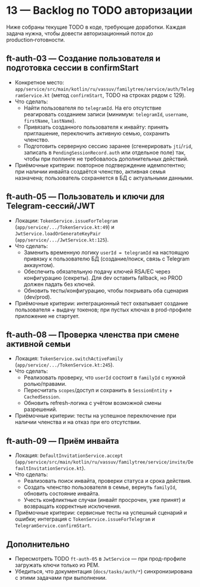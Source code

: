 # 13 — Backlog по TODO авторизации

Ниже собраны текущие TODO в коде, требующие доработки. Каждая задача нужна, чтобы довести авторизационный поток до production‑готовности.

## ft-auth-03 — Создание пользователя и подготовка сессии в confirmStart
- Конкретное место: `app/service/src/main/kotlin/ru/vassuv/familytree/service/auth/TelegramService.kt` (метод `confirmStart`, TODO на строках рядом с 129).
- Что сделать:
  - Найти пользователя по `telegramId`. На его отсутствие реагировать созданием записи (минимум: `telegramId`, `username`, `firstName`, `lastName`).
  - Привязать созданного пользователя к инвайту: принять приглашение, переключить активную семью, сохранить членство.
  - Подготовить серверную сессию заранее (сгенерировать `jti`/`rid`, записать в `PendingSessionRecord.auth` или отдельное поле) так, чтобы при поллинге не требовалось дополнительных действий.
- Приёмочные критерии: повторное подтверждение идемпотентно; при наличии инвайта создаётся членство, активная семья назначена; пользователь сохраняется в БД с актуальными данными.

## ft-auth-05 — Пользователь и ключи для Telegram-сессий/JWT
- Локации: `TokenService.issueForTelegram` (`app/service/.../TokenService.kt:49`) и `JwtService.loadOrGenerateKeyPair` (`app/service/.../JwtService.kt:125`).
- Что сделать:
  - Заменить временную логику `userId = telegramId` на настоящую привязку к пользователю БД (создание/поиск, связь с Telegram аккаунтом).
  - Обеспечить обязательную подачу ключей RSA/EC через конфигурацию (секреты). Для dev оставить fallback, но PROD должен падать без ключей.
  - Обновить тесты/конфигурацию, чтобы покрывать оба сценария (dev/prod).
- Приёмочные критерии: интеграционный тест охватывает создание пользователя + выдачу токенов; при пустых ключах в prod-профиле приложение не стартует.

## ft-auth-08 — Проверка членства при смене активной семьи
- Локация: `TokenService.switchActiveFamily` (`app/service/.../TokenService.kt:245`).
- Что сделать:
  - Реализовать проверку, что `userId` состоит в `familyId` с нужной ролью/правами.
  - Пересчитать `scopes`/доступ и сохранить в `SessionEntity` + `CachedSession`.
  - Обновить refresh-логика с учётом возможной смены разрешений.
- Приёмочные критерии: тесты на успешное переключение при наличии членства и на отказ при его отсутствии.

## ft-auth-09 — Приём инвайта
- Локация: `DefaultInvitationService.accept` (`app/service/src/main/kotlin/ru/vassuv/familytree/service/invite/DefaultInvitationService.kt`).
- Что сделать:
  - Реализовать поиск инвайта, проверки статуса и срока действия.
  - Создать членство пользователя в семье, вернуть `familyId`, обновить состояние инвайта.
  - Учесть конфликтные случаи (инвайт просрочен, уже принят) и возвращать корректные исключения.
- Приёмочные критерии: сервисные тесты на успешный сценарий и ошибки; интеграция с `TokenService.issueForTelegram` и `TelegramService.confirmStart`.

## Дополнительно
- Пересмотреть TODO `ft-auth-05` в `JwtService` — при прод-профиле загружать ключи только из PEM.
- Убедиться, что документация (`docs/tasks/auth/*`) синхронизирована с этими задачами при выполнении.

